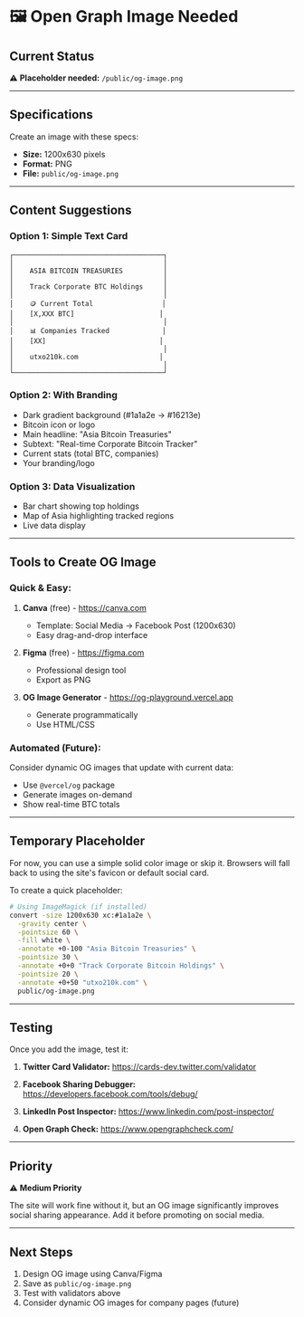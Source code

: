 # 🖼️ Open Graph Image Needed

## Current Status
⚠️ **Placeholder needed:** `/public/og-image.png`

---

## Specifications

Create an image with these specs:
- **Size:** 1200x630 pixels
- **Format:** PNG
- **File:** `public/og-image.png`

---

## Content Suggestions

### Option 1: Simple Text Card
```
┌─────────────────────────────────────┐
│                                     │
│    ASIA BITCOIN TREASURIES          │
│                                     │
│    Track Corporate BTC Holdings     │
│                                     │
│    🪙 Current Total                 │
│    [X,XXX BTC]                     │
│                                     │
│    📊 Companies Tracked             │
│    [XX]                            │
│                                     │
│    utxo210k.com                    │
│                                     │
└─────────────────────────────────────┘
```

### Option 2: With Branding
- Dark gradient background (#1a1a2e → #16213e)
- Bitcoin icon or logo
- Main headline: "Asia Bitcoin Treasuries"
- Subtext: "Real-time Corporate Bitcoin Tracker"
- Current stats (total BTC, companies)
- Your branding/logo

### Option 3: Data Visualization
- Bar chart showing top holdings
- Map of Asia highlighting tracked regions
- Live data display

---

## Tools to Create OG Image

### Quick & Easy:
1. **Canva** (free) - https://canva.com
   - Template: Social Media → Facebook Post (1200x630)
   - Easy drag-and-drop interface

2. **Figma** (free) - https://figma.com
   - Professional design tool
   - Export as PNG

3. **OG Image Generator** - https://og-playground.vercel.app
   - Generate programmatically
   - Use HTML/CSS

### Automated (Future):
Consider dynamic OG images that update with current data:
- Use `@vercel/og` package
- Generate images on-demand
- Show real-time BTC totals

---

## Temporary Placeholder

For now, you can use a simple solid color image or skip it. Browsers will fall back to using the site's favicon or default social card.

To create a quick placeholder:

```bash
# Using ImageMagick (if installed)
convert -size 1200x630 xc:#1a1a2e \
  -gravity center \
  -pointsize 60 \
  -fill white \
  -annotate +0-100 "Asia Bitcoin Treasuries" \
  -pointsize 30 \
  -annotate +0+0 "Track Corporate Bitcoin Holdings" \
  -pointsize 20 \
  -annotate +0+50 "utxo210k.com" \
  public/og-image.png
```

---

## Testing

Once you add the image, test it:

1. **Twitter Card Validator:**
   https://cards-dev.twitter.com/validator

2. **Facebook Sharing Debugger:**
   https://developers.facebook.com/tools/debug/

3. **LinkedIn Post Inspector:**
   https://www.linkedin.com/post-inspector/

4. **Open Graph Check:**
   https://www.opengraphcheck.com/

---

## Priority

⚠️ **Medium Priority**

The site will work fine without it, but an OG image significantly improves social sharing appearance. Add it before promoting on social media.

---

## Next Steps

1. Design OG image using Canva/Figma
2. Save as `public/og-image.png`
3. Test with validators above
4. Consider dynamic OG images for company pages (future)

